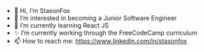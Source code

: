 - 👋 Hi, I’m StasonFox
- 👀 I’m interested in becoming a Junior Software Engineer
- 🌱 I’m currently learning React JS
- ✨ I’m currently working through the FreeCodeCamp curriculum
- 📫 How to reach me: https://www.linkedin.com/in/stasonfox

<!---
StasonFox/StasonFox is a ✨ special ✨ repository because its `README.md` (this file) appears on your GitHub profile.
You can click the Preview link to take a look at your changes.
--->
